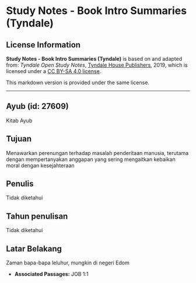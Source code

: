 # Study Notes - Book Intro Summaries (Tyndale)

## License Information

**Study Notes - Book Intro Summaries (Tyndale)** is based on and adapted from: _Tyndale Open Study Notes_, [Tyndale House Publishers](https://tyndaleopenresources.com/), 2019, which is licensed under a [CC BY-SA 4.0 license](https://creativecommons.org/licenses/by-sa/4.0/legalcode.en).

This markdown version is provided under the same license.



--------------------------------

## Ayub (id: 27609)

Kitab Ayub

Tujuan
------

Menawarkan perenungan terhadap masalah penderitaan manusia, terutama dengan mempertanyakan anggapan yang sering mengaitkan kebaikan moral dengan kesejahteraan

Penulis
-------

Tidak diketahui

Tahun penulisan
---------------

Tidak diketahui

Latar Belakang
--------------

Zaman bapa\-bapa leluhur, mungkin di negeri Edom

* **Associated Passages:** JOB 1:1


